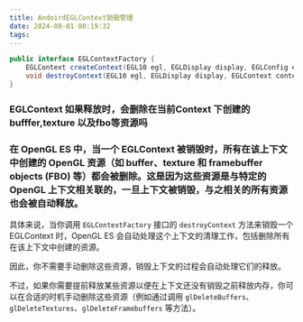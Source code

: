 ```yaml
---
title: AndoirdEGLContext销毁管理
date: 2024-08-01 00:19:32
tags:
---
```


```java
public interface EGLContextFactory {
    EGLContext createContext(EGL10 egl, EGLDisplay display, EGLConfig eglConfig);
    void destroyContext(EGL10 egl, EGLDisplay display, EGLContext context);
} 
```
### EGLContext 如果释放时，会删除在当前Context 下创建的bufffer,texture 以及fbo等资源吗

### 在 OpenGL ES 中，当一个 EGLContext 被销毁时，所有在该上下文中创建的 OpenGL 资源（如 buffer、texture 和 framebuffer objects (FBO) 等）都会被删除。这是因为这些资源是与特定的 OpenGL 上下文相关联的，一旦上下文被销毁，与之相关的所有资源也会被自动释放。

具体来说，当你调用 `EGLContextFactory` 接口的 `destroyContext` 方法来销毁一个 EGLContext 时，OpenGL ES 会自动处理这个上下文的清理工作，包括删除所有在该上下文中创建的资源。

因此，你不需要手动删除这些资源，销毁上下文的过程会自动处理它们的释放。

不过，如果你需要提前释放某些资源以便在上下文还没有销毁之前释放内存，你可以在合适的时机手动删除这些资源（例如通过调用 `glDeleteBuffers`、`glDeleteTextures`、`glDeleteFramebuffers` 等方法）。